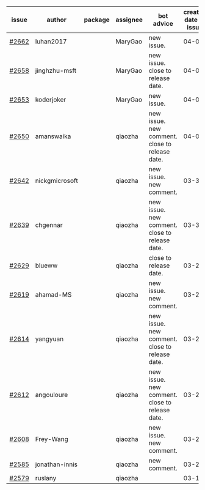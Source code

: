 | issue | author | package | assignee | bot advice | created date of issue | target release date | date from target |
| ------ | ------ | ------ | ------ | ------ | ------ | ------ | :-----: |
| [#2662](https://github.com/Azure/sdk-release-request/issues/2662) | luhan2017 |  | MaryGao | new issue. | 04-07 | 04-21 |  |
| [#2658](https://github.com/Azure/sdk-release-request/issues/2658) | jinghzhu-msft |  | MaryGao | new issue. close to release date.  | 04-07 | 04-12 | 0 |
| [#2653](https://github.com/Azure/sdk-release-request/issues/2653) | koderjoker |  | MaryGao | new issue. | 04-04 | 04-18 |  |
| [#2650](https://github.com/Azure/sdk-release-request/issues/2650) | amanswaika |  | qiaozha | new issue. new comment. close to release date.  | 04-01 | 04-11 | 0 |
| [#2642](https://github.com/Azure/sdk-release-request/issues/2642) | nickgmicrosoft |  | qiaozha | new issue. new comment. | 03-31 | 04-04 |  |
| [#2639](https://github.com/Azure/sdk-release-request/issues/2639) | chgennar |  | qiaozha | new issue. new comment. close to release date.  | 03-30 | 04-13 | 1 |
| [#2629](https://github.com/Azure/sdk-release-request/issues/2629) | blueww |  | qiaozha | close to release date.  | 03-28 | 04-11 | 0 |
| [#2619](https://github.com/Azure/sdk-release-request/issues/2619) | ahamad-MS |  | qiaozha | new issue. new comment. | 03-26 | 03-29 |  |
| [#2614](https://github.com/Azure/sdk-release-request/issues/2614) | yangyuan |  | qiaozha | new issue. new comment. close to release date.  | 03-24 | 04-11 | 0 |
| [#2612](https://github.com/Azure/sdk-release-request/issues/2612) | angouloure |  | qiaozha | new issue. new comment. close to release date.  | 03-24 | 04-14 | 2 |
| [#2608](https://github.com/Azure/sdk-release-request/issues/2608) | Frey-Wang |  | qiaozha | new issue. new comment. | 03-24 | 04-04 |  |
| [#2585](https://github.com/Azure/sdk-release-request/issues/2585) | jonathan-innis |  | qiaozha | new comment. | 03-21 | 03-28 |  |
| [#2579](https://github.com/Azure/sdk-release-request/issues/2579) | ruslany |  | qiaozha |  | 03-17 | 03-31 |  |
